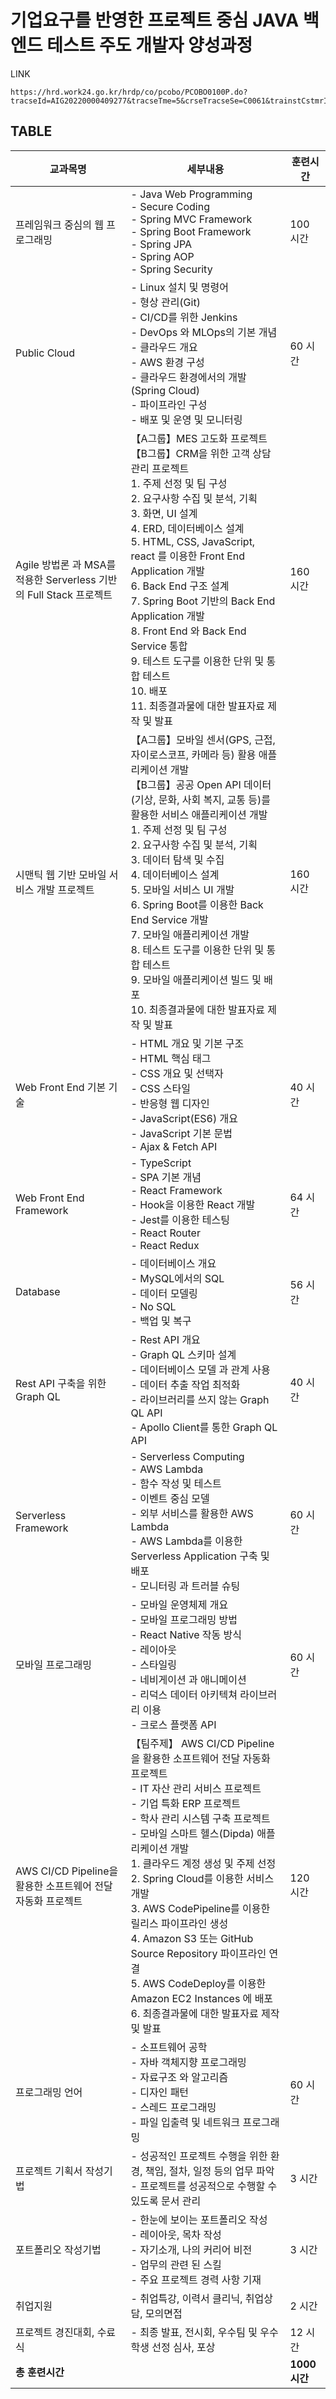 # 기업요구를 반영한 프로젝트 중심 JAVA 백엔드 테스트 주도 개발자 양성과정 

LINK
```
https://hrd.work24.go.kr/hrdp/co/pcobo/PCOBO0100P.do?tracseId=AIG20220000409277&tracseTme=5&crseTracseSe=C0061&trainstCstmrId=500020014651&tracseReqstsCd=undefined&cstmConsTme=undefined#undefined
```

TABLE
---

| 교과목명                                       | 세부내용                                                                                                                                                                                                                                                                                                                                                                                      | 훈련시간 |
|------------------------------------------------|-----------------------------------------------------------------------------------------------------------------------------------------------------------------------------------------------------------------------------------------------------------------------------------------------------------------------------------------------------------------------------------------------|----------|
| 프레임워크 중심의 웹 프로그래밍                 | - Java Web Programming <br> - Secure Coding <br> - Spring MVC Framework <br> - Spring Boot Framework <br> - Spring JPA <br> - Spring AOP <br> - Spring Security                                                                                                                                                                                         | 100 시간  |
| Public Cloud                                   | - Linux 설치 및 명령어 <br> - 형상 관리(Git) <br> - CI/CD를 위한 Jenkins <br> - DevOps 와 MLOps의 기본 개념 <br> - 클라우드 개요 <br> - AWS 환경 구성 <br> - 클라우드 환경에서의 개발(Spring Cloud) <br> - 파이프라인 구성 <br> - 배포 및 운영 및 모니터링                                                                                           | 60 시간   |
| Agile 방법론 과 MSA를 적용한 Serverless 기반의 Full Stack 프로젝트 | 【A그룹】MES 고도화 프로젝트 【B그룹】CRM을 위한 고객 상담 관리 프로젝트 <br> 1. 주제 선정 및 팀 구성 <br> 2. 요구사항 수집 및 분석, 기획 <br> 3. 화면, UI 설계 <br> 4. ERD, 데이터베이스 설계 <br> 5. HTML, CSS, JavaScript, react 를 이용한 Front End Application 개발 <br> 6. Back End 구조 설계 <br> 7. Spring Boot 기반의 Back End Application 개발 <br> 8. Front End 와 Back End Service 통합 <br> 9. 테스트 도구를 이용한 단위 및 통합 테스트 <br> 10. 배포 <br> 11. 최종결과물에 대한 발표자료 제작 및 발표 | 160 시간  |
| 시맨틱 웹 기반 모바일 서비스 개발 프로젝트      | 【A그룹】모바일 센서(GPS, 근접, 자이로스코프, 카메라 등) 활용 애플리케이션 개발 <br> 【B그룹】공공 Open API 데이터(기상, 문화, 사회 복지, 교통 등)를 활용한 서비스 애플리케이션 개발 <br> 1. 주제 선정 및 팀 구성 <br> 2. 요구사항 수집 및 분석, 기획 <br> 3. 데이터 탐색 및 수집 <br> 4. 데이터베이스 설계 <br> 5. 모바일 서비스 UI 개발 <br> 6. Spring Boot를 이용한 Back End Service 개발 <br> 7. 모바일 애플리케이션 개발 <br> 8. 테스트 도구를 이용한 단위 및 통합 테스트 <br> 9. 모바일 애플리케이션 빌드 및 배포 <br> 10. 최종결과물에 대한 발표자료 제작 및 발표 | 160 시간  |
| Web Front End 기본 기술                        | - HTML 개요 및 기본 구조 <br> - HTML 핵심 태그 <br> - CSS 개요 및 선택자 <br> - CSS 스타일 <br> - 반응형 웹 디자인 <br> - JavaScript(ES6) 개요 <br> - JavaScript 기본 문법 <br> - Ajax & Fetch API                                                                                                              | 40 시간   |
| Web Front End Framework                        | - TypeScript <br> - SPA 기본 개념 <br> - React Framework <br> - Hook을 이용한 React 개발 <br> - Jest를 이용한 테스팅 <br> - React Router <br> - React Redux                                                                                                                                                     | 64 시간   |
| Database                                       | - 데이터베이스 개요 <br> - MySQL에서의 SQL <br> - 데이터 모델링 <br> - No SQL <br> - 백업 및 복구                                                                                                                                                                                                               | 56 시간   |
| Rest API 구축을 위한 Graph QL                   | - Rest API 개요 <br> - Graph QL 스키마 설계 <br> - 데이터베이스 모델 과 관계 사용 <br> - 데이터 추출 작업 최적화 <br> - 라이브러리를 쓰지 않는 Graph QL API <br> - Apollo Client를 통한 Graph QL API                                                                                                         | 40 시간   |
| Serverless Framework                           | - Serverless Computing <br> - AWS Lambda <br> - 함수 작성 및 테스트 <br> - 이벤트 중심 모델 <br> - 외부 서비스를 활용한 AWS Lambda <br> - AWS Lambda를 이용한 Serverless Application 구축 및 배포 <br> - 모니터링 과 트러블 슈팅                                                  | 60 시간   |
| 모바일 프로그래밍                              | - 모바일 운영체제 개요 <br> - 모바일 프로그래밍 방법 <br> - React Native 작동 방식 <br> - 레이아웃 <br> - 스타일링 <br> - 네비게이션 과 애니메이션 <br> - 리덕스 데이터 아키텍쳐 라이브러리 이용 <br> - 크로스 플랫폼 API                                                 | 60 시간   |
| AWS CI/CD Pipeline을 활용한 소프트웨어 전달 자동화 프로젝트 | 【팀주제】 AWS CI/CD Pipeline을 활용한 소프트웨어 전달 자동화 프로젝트 <br> - IT 자산 관리 서비스 프로젝트 <br> - 기업 특화 ERP 프로젝트 <br> - 학사 관리 시스템 구축 프로젝트 <br> - 모바일 스마트 헬스(Dipda) 애플리케이션 개발 <br> 1. 클라우드 계정 생성 및 주제 선정 <br> 2. Spring Cloud를 이용한 서비스 개발 <br> 3. AWS CodePipeline를 이용한 릴리스 파이프라인 생성 <br> 4. Amazon S3 또는 GitHub Source Repository 파이프라인 연결 <br> 5. AWS CodeDeploy를 이용한 Amazon EC2 Instances 에 배포 <br> 6. 최종결과물에 대한 발표자료 제작 및 발표 | 120 시간 |
| 프로그래밍 언어                                | - 소프트웨어 공학 <br> - 자바 객체지향 프로그래밍 <br> - 자료구조 와 알고리즘 <br> - 디자인 패턴 <br> - 스레드 프로그래밍 <br> - 파일 입출력 및 네트워크 프로그래밍                                                                                                      | 60 시간   |
| 프로젝트 기획서 작성기법                       | - 성공적인 프로젝트 수행을 위한 환경, 책임, 절차, 일정 등의 업무 파악 <br> - 프로젝트를 성공적으로 수행할 수 있도록 문서 관리                                                                                                                                               | 3 시간    |
| 포트폴리오 작성기법                            | - 한눈에 보이는 포트폴리오 작성 <br> - 레이아웃, 목차 작성 <br> - 자기소개, 나의 커리어 비전 <br> - 업무의 관련 된 스킬 <br> - 주요 프로젝트 경력 사항 기재                                                                                                                | 3 시간    |
| 취업지원                                       | - 취업특강, 이력서 클리닉, 취업상담, 모의면접                                                                                                                                                                                                                           | 2 시간    |
| 프로젝트 경진대회, 수료식                       | - 최종 발표, 전시회, 우수팀 및 우수학생 선정 심사, 포상                                                                                                                                                                                                                  | 12 시간   |
| **총 훈련시간**                                |                                                                                                                                                                                                                                                                                                               | **1000 시간** |
